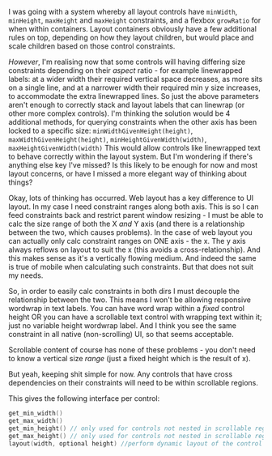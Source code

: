 I was going with a system whereby all layout controls have `minWidth`, `minHeight`, `maxHeight` and `maxHeight` constraints, and a flexbox `growRatio` for when within containers.
Layout containers obviously have a few additional rules on top, depending on how they layout children, but would place and scale children based on those control constraints.

*However*, I'm realising now that some controls will having differing size constraints depending on their *aspect* ratio - for example linewrapped labels: at a wider width their required vertical space decreases, as more sits on a single line, and at a narrower width their required min y size increases, to accommodate the extra linewrapped lines.
So just the above parameters aren't enough to correctly stack and layout labels that can linewrap (or other more complex controls).
I'm thinking the solution would be 4 additional methods, for querying constraints when the other axis has been locked to a specific size: `minWidthGivenHeight(height)`, `maxWidthGivenHeight(height)`, `minHeightGivenWidth(width)`, `maxHeightGivenWidth(width)`
This would allow controls like linewrapped text to behave correctly within the layout system.
But I'm wondering if there's anything else key I've missed? Is this likely to be enough for now and most layout concerns, or have I missed a more elegant way of thinking about things?

Okay, lots of thinking has occurred.
Web layout has a key difference to UI layout.
In my case I need constraint ranges along both axis. This is so I can feed constraints back and restrict parent window resizing - I must be able to calc the size range of both the X _and_ Y axis (and there is a relationship between the two, which causes problems).
In the case of web layout you can actually only calc constraint ranges on ONE axis - the x. The y axis always reflows on layout to suit the x (this avoids a cross-relationship). And this makes sense as it's a vertically flowing medium. And indeed the same is true of mobile when calculating such constraints.
But that does not suit my needs.

So, in order to easily calc constraints in both dirs I must decouple the relationship between the two.
This means I won't be allowing responsive wordwrap in text labels.
You can have word wrap within a _fixed_ control height OR you can have a scrollable text control with wrapping text within it; just no variable height wordwrap label. And I think you see the same constraint in all native (non-scrolling) UI, so that seems acceptable.

Scrollable content of course has none of these problems - you don't need to know a vertical size _range_ (just a fixed height which is the result of x).

But yeah, keeping shit simple for now.
Any controls that have cross dependencies on their constraints will need to be within scrollable regions.

This gives the following interface per control:
```c
get_min_width()
get_max_width()
get_min_height() // only used for controls not nested in scrollable regions
get_max_height() // only used for controls not nested in scrollable regions
layout(width, optional height) //perform dynamic layout of the control and all children. If a height is included scale height for children using fixed min/max ranges (non-scrolling controls), if a height is not included calc a dynamic respondent height (for scrollable regions). Returns a Measurements struct with a resultant `height` member
```
